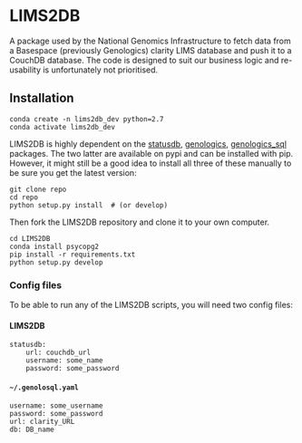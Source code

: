 # LIMS2DB

A package used by the National Genomics Infrastructure to fetch data from a Basespace (previously Genologics) clarity LIMS database and push it to a CouchDB database. The code is designed to suit our business logic and re-usability is unfortunately not prioritised.

## Installation

```
conda create -n lims2db_dev python=2.7
conda activate lims2db_dev
```

LIMS2DB is highly dependent on the [statusdb](https://github.com/SciLifeLab/statusdb), [genologics](https://github.com/scilifelab/genologics), [genologics_sql](https://github.com/scilifelab/genologics_sql) packages. The two latter are available on pypi and can be installed with pip. However, it might still be a good idea to install all three of these manually to be sure you get the latest version:

```
git clone repo
cd repo
python setup.py install  # (or develop)
```

Then fork the LIMS2DB repository and clone it to your own computer.

```
cd LIMS2DB
conda install psycopg2
pip install -r requirements.txt
python setup.py develop
```

### Config files

To be able to run any of the LIMS2DB scripts, you will need two config files:

#### LIMS2DB

```
statusdb:
    url: couchdb_url
    username: some_name
    password: some_password
```

#### `~/.genolosql.yaml`

```
username: some_username
password: some_password
url: clarity_URL
db: DB_name
```
